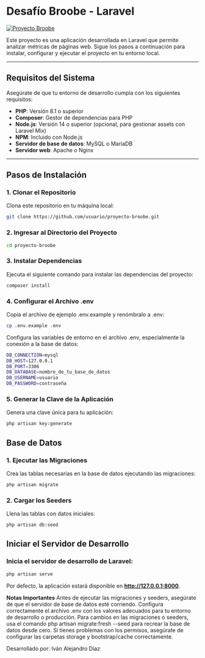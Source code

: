 # Desafío Broobe - Laravel

[![Proyecto Broobe](https://via.placeholder.com/1200x400?text=Agrega+una+imagen+aquí)](https://github.com/usuario/proyecto-broobe)

Este proyecto es una aplicación desarrollada en Laravel que permite analizar métricas de páginas web. Sigue los pasos a continuación para instalar, configurar y ejecutar el proyecto en tu entorno local.

---

## **Requisitos del Sistema**
Asegúrate de que tu entorno de desarrollo cumpla con los siguientes requisitos:

- **PHP**: Versión 8.1 o superior
- **Composer**: Gestor de dependencias para PHP
- **Node.js**: Versión 14 o superior (opcional, para gestionar assets con Laravel Mix)
- **NPM**: Incluido con Node.js
- **Servidor de base de datos**: MySQL o MariaDB
- **Servidor web**: Apache o Nginx

---

## **Pasos de Instalación**

### 1. **Clonar el Repositorio**
Clona este repositorio en tu máquina local:
```bash
git clone https://github.com/usuario/proyecto-broobe.git
```

### 2. **Ingresar al Directorio del Proyecto**
```bash
cd proyecto-broobe
```

### 3. **Instalar Dependencias**
Ejecuta el siguiente comando para instalar las dependencias del proyecto:

```bash
composer install
```

### 4. **Configurar el Archivo .env**
Copia el archivo de ejemplo .env.example y renómbralo a .env:

```bash
cp .env.example .env
```

Configura las variables de entorno en el archivo .env, especialmente la conexión a la base de datos:

```bash
DB_CONNECTION=mysql
DB_HOST=127.0.0.1
DB_PORT=3306
DB_DATABASE=nombre_de_tu_base_de_datos
DB_USERNAME=usuario
DB_PASSWORD=contraseña
```

### 5. **Generar la Clave de la Aplicación**
Genera una clave única para tu aplicación:

```bash
php artisan key:generate
```

## **Base de Datos**

### 1. **Ejecutar las Migraciones**

Crea las tablas necesarias en la base de datos ejecutando las migraciones:

```bash
php artisan migrate
```

### 2. **Cargar los Seeders**

Llena las tablas con datos iniciales:

```bash
php artisan db:seed
```
## **Iniciar el Servidor de Desarrollo**

### **Inicia el servidor de desarrollo de Laravel:**

```bash
php artisan serve
```
Por defecto, la aplicación estará disponible en **http://127.0.0.1:8000**.

**Notas Importantes**
Antes de ejecutar las migraciones y seeders, asegúrate de que el servidor de base de datos esté corriendo.
Configura correctamente el archivo .env con los valores adecuados para tu entorno de desarrollo o producción.
Para cambios en las migraciones o seeders, usa el comando php artisan migrate:fresh --seed para recrear la base de datos desde cero.
Si tienes problemas con los permisos, asegúrate de configurar las carpetas storage y bootstrap/cache correctamente.

Desarrollado por: Iván Alejandro Díaz